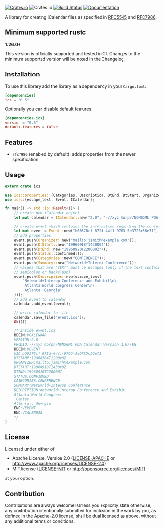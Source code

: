 [![Crates.io](https://img.shields.io/crates/v/ics.svg)](https://crates.io/crates/ics)
![Crates.io](https://img.shields.io/crates/l/rustc-serialize.svg)
[![Build Status](https://travis-ci.com/hummingly/ics.svg?branch=master)](https://travis-ci.com/hummingly/ics)
[![Documentation](https://docs.rs/ics/badge.svg)](https://docs.rs/ics)

A library for creating iCalendar files as specified in [RFC5545](https://tools.ietf.org/html/rfc5545) and [RFC7986](https://tools.ietf.org/html/rfc7986).

## Minimum supported rustc

**1.26.0+**

This version is officially supported and tested in CI. Changes to the minimum supported version will be noted in the Changelog.

## Installation

To use this library add the library as a dependency in your `Cargo.toml`:

```toml
[dependencies]
ics = "0.5"
```

Optionally you can disable default features.

```toml
[dependencies.ics]
version = "0.5"
default-features = false
```

## Features

- `rfc7986` (enabled by default): adds properties from the newer specification

## Usage

```rust
extern crate ics;

use ics::properties::{Categories, Description, DtEnd, DtStart, Organizer, Status, Summary};
use ics::{escape_text, Event, ICalendar};

fn main() -> std::io::Result<()> {
    // create new iCalendar object
    let mut calendar = ICalendar::new("2.0", "-//xyz Corp//NONSGML PDA Calendar Version 1.0//EN");

    // create event which contains the information regarding the conference
    let mut event = Event::new("b68378cf-872d-44f1-9703-5e3725c56e71", "19960704T120000Z");
    // add properties
    event.push(Organizer::new("mailto:jsmith@example.com"));
    event.push(DtStart::new("19960918T143000Z"));
    event.push(DtEnd::new("19960920T220000Z"));
    event.push(Status::confirmed());
    event.push(Categories::new("CONFERENCE"));
    event.push(Summary::new("Networld+Interop Conference"));
    // values that are "TEXT" must be escaped (only if the text contains a comma,
    // semicolon or backslash)
    event.push(Description::new(escape_text(
        "Networld+Interop Conference and Exhibit\n\
         Atlanta World Congress Center\n\
         Atlanta, Georgia"
    )));
    // add event to calendar
    calendar.add_event(event);

    // write calendar to file
    calendar.save_file("event.ics")?;
    Ok(())

    /* inside event.ics
    BEGIN:VCALENDAR
    VERSION:2.0
    PRODID:-//xyz Corp//NONSGML PDA Calendar Version 1.0//EN
    BEGIN:VEVENT
    UID:b68378cf-872d-44f1-9703-5e3725c56e71
    DTSTAMP:19960704T120000Z
    ORGANIZER:mailto:jsmith@example.com
    DTSTART:19960918T143000Z
    DTEND:19960920T220000Z
    STATUS:CONFIRMED
    CATEGORIES:CONFERENCE
    SUMMARY:Networld+Interop Conference
    DESCRIPTION:Networld+Interop Conference and Exhibit
    Atlanta World Congress
     Center
    Atlanta\, Georgia
    END:VEVENT
    END:VCALENDAR
    */
}
```

## License

Licensed under either of

- Apache License, Version 2.0
  ([LICENSE-APACHE](LICENSE-APACHE) or http://www.apache.org/licenses/LICENSE-2.0)
- MIT license
  ([LICENSE-MIT](LICENSE-MIT) or http://opensource.org/licenses/MIT)

at your option.

## Contribution

Contributions are always welcome!
Unless you explicitly state otherwise, any contribution intentionally submitted for inclusion in the work by you, as defined in the Apache-2.0 license, shall be dual licensed as above, without any additional terms or conditions.
